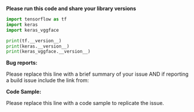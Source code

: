
**Please run this code and share your library versions**

```python
import tensorflow as tf
import keras
import keras_vggface

print(tf.__version__)
print(keras.__version__)
print(keras_vggface.__version__)

```

**Bug reports:**

Please replace this line with a brief summary of your issue AND if reporting a build issue include the link from:

**Code Sample:**

Please replace this line with a code sample to replicate the issue.